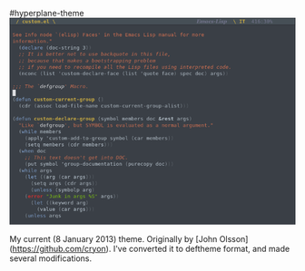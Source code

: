 #hyperplane-theme
![screenshot](https://github.com/sabof/hyperplane-theme/raw/master/screenshot.png)

My current (8 January 2013) theme. Originally by [John Olsson]
(https://github.com/cryon). I've converted it to deftheme format, and made
several modifications.
